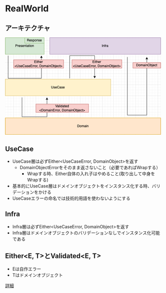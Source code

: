 # RealWorld

## アーキテクチャ

![](./docs/architecture.png)

## UseCase

- UseCase層は必ずEither<UseCaseError, DomainObject>を返す
  - DomainObjectErrorをそのまま返さないこと（必要であればWrapする）
    - Wrapする時、Either自体の入れ子はやめること(取り出して中身をWrapする)
- 基本的にUseCase層はドメインオブジェクトをインスタンス化する時、バリデーションをかける
- UseCaseエラーの命名では技術的用語を使わないようにする

## Infra

- Infra層は必ずEither<UseCaseError, DomainObject>を返す
- Infra層はドメインオブジェクトのバリデーションなしでインスタンス化可能である

## Either<E, T>とValidated<E, T>

- Eは自作エラー
- Tはドメインオブジェクト

[詳細](./docs/README.md)